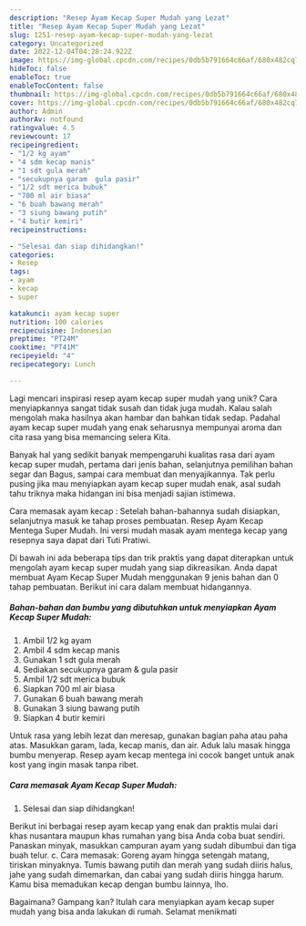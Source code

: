 ```yaml
---
description: "Resep Ayam Kecap Super Mudah yang Lezat"
title: "Resep Ayam Kecap Super Mudah yang Lezat"
slug: 1251-resep-ayam-kecap-super-mudah-yang-lezat
category: Uncategorized
date: 2022-12-04T04:28:24.922Z
image: https://img-global.cpcdn.com/recipes/0db5b791664c66af/680x482cq70/ayam-kecap-super-mudah-foto-resep-utama.jpg
hideToc: false
enableToc: true
enableTocContent: false
thumbnail: https://img-global.cpcdn.com/recipes/0db5b791664c66af/680x482cq70/ayam-kecap-super-mudah-foto-resep-utama.jpg
cover: https://img-global.cpcdn.com/recipes/0db5b791664c66af/680x482cq70/ayam-kecap-super-mudah-foto-resep-utama.jpg
author: Admin
authorAv: notfound
ratingvalue: 4.5
reviewcount: 17
recipeingredient:
- "1/2 kg ayam"
- "4 sdm kecap manis"
- "1 sdt gula merah"
- "secukupnya garam  gula pasir"
- "1/2 sdt merica bubuk"
- "700 ml air biasa"
- "6 buah bawang merah"
- "3 siung bawang putih"
- "4 butir kemiri"
recipeinstructions:

- "Selesai dan siap dihidangkan!"
categories:
- Resep
tags:
- ayam
- kecap
- super

katakunci: ayam kecap super 
nutrition: 100 calories
recipecuisine: Indonesian
preptime: "PT24M"
cooktime: "PT41M"
recipeyield: "4"
recipecategory: Lunch

---
```





Lagi mencari inspirasi resep ayam kecap super mudah yang unik? Cara menyiapkannya sangat tidak susah dan tidak juga mudah. Kalau salah mengolah maka hasilnya akan hambar dan bahkan tidak sedap. Padahal ayam kecap super mudah yang enak seharusnya mempunyai aroma dan cita rasa yang bisa memancing selera Kita.





Banyak hal yang sedikit banyak mempengaruhi kualitas rasa dari ayam kecap super mudah, pertama dari jenis bahan, selanjutnya pemilihan bahan segar dan Bagus, sampai cara membuat dan menyajikannya. Tak perlu pusing jika mau menyiapkan ayam kecap super mudah enak,      asal sudah tahu triknya maka hidangan ini bisa menjadi sajian istimewa.














Cara memasak ayam kecap : Setelah bahan-bahannya sudah disiapkan, selanjutnya masuk ke tahap proses pembuatan. Resep Ayam Kecap Mentega Super Mudah. Ini versi mudah masak ayam mentega kecap yang resepnya saya dapat dari Tuti Pratiwi.






Di bawah ini ada beberapa tips dan trik praktis yang dapat diterapkan untuk mengolah ayam kecap super mudah yang siap dikreasikan. Anda dapat membuat Ayam Kecap Super Mudah menggunakan 9 jenis bahan dan 0 tahap pembuatan. Berikut ini cara dalam membuat hidangannya.

<!--inarticleads1-->

##### Bahan-bahan dan bumbu yang dibutuhkan untuk menyiapkan Ayam Kecap Super Mudah:

1. Ambil 1/2 kg ayam
1. Ambil 4 sdm kecap manis
1. Gunakan 1 sdt gula merah
1. Sediakan secukupnya garam &amp; gula pasir
1. Ambil 1/2 sdt merica bubuk
1. Siapkan 700 ml air biasa
1. Gunakan 6 buah bawang merah
1. Gunakan 3 siung bawang putih
1. Siapkan 4 butir kemiri


Untuk rasa yang lebih lezat dan meresap, gunakan bagian paha atau paha atas. Masukkan garam, lada, kecap manis, dan air. Aduk lalu masak hingga bumbu menyerap. Resep ayam kecap mentega ini cocok banget untuk anak kost yang ingin masak tanpa ribet. 

<!--inarticleads2-->

##### Cara memasak Ayam Kecap Super Mudah:


1. Selesai dan siap dihidangkan!

Berikut ini berbagai resep ayam kecap yang enak dan praktis mulai dari khas nusantara maupun khas rumahan yang bisa Anda coba buat sendiri. Panaskan minyak, masukkan campuran ayam yang sudah dibumbui dan tiga buah telur. c. Cara memasak: Goreng ayam hingga setengah matang, tiriskan minyaknya. Tumis bawang putih dan merah yang sudah diiris halus, jahe yang sudah dimemarkan, dan cabai yang sudah diiris hingga harum. Kamu bisa memadukan kecap dengan bumbu lainnya, lho. 

Bagaimana? Gampang kan? Itulah cara menyiapkan ayam kecap super mudah yang bisa anda lakukan di rumah. Selamat menikmati
